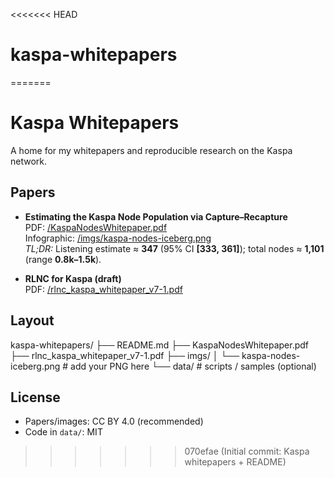 <<<<<<< HEAD
# kaspa-whitepapers
=======
# Kaspa Whitepapers

A home for my whitepapers and reproducible research on the Kaspa network.

## Papers
- **Estimating the Kaspa Node Population via Capture–Recapture**  
  PDF: [/KaspaNodesWhitepaper.pdf](./KaspaNodesWhitepaper.pdf)  
  Infographic: [/imgs/kaspa-nodes-iceberg.png](./imgs/kaspa-nodes-iceberg.png)  
  *TL;DR:* Listening estimate ≈ **347** (95% CI **[333, 361]**); total nodes ≈ **1,101** (range **0.8k–1.5k**).

- **RLNC for Kaspa (draft)**  
  PDF: [/rlnc_kaspa_whitepaper_v7-1.pdf](./rlnc_kaspa_whitepaper_v7-1.pdf)

## Layout

kaspa-whitepapers/
├── README.md
├── KaspaNodesWhitepaper.pdf
├── rlnc_kaspa_whitepaper_v7-1.pdf
├── imgs/
│ └── kaspa-nodes-iceberg.png # add your PNG here
└── data/ # scripts / samples (optional)

## License
- Papers/images: CC BY 4.0 (recommended)  
- Code in `data/`: MIT  
>>>>>>> 070efae (Initial commit: Kaspa whitepapers + README)
